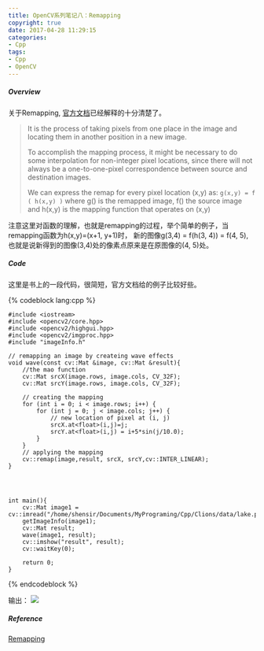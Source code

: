 ```yaml
---
title: OpenCV系列笔记八：Remapping
copyright: true
date: 2017-04-28 11:29:15
categories:
- Cpp
tags:
- Cpp
- OpenCV
---
```

##### Overview
关于Remapping, [官方文档](http://docs.opencv.org/2.4/doc/tutorials/imgproc/imgtrans/remap/remap.html)已经解释的十分清楚了。

>It is the process of taking pixels from one place in the image and locating them in another position in a new image.
>
>To accomplish the mapping process, it might be necessary to do some interpolation for non-integer pixel locations, since there will not always be a one-to-one-pixel correspondence between source and destination images.
>
>We can express the remap for every pixel location (x,y) as:
`g(x,y) = f ( h(x,y) )`
where g() is the remapped image, f() the source image and h(x,y) is the mapping function that operates on (x,y)

注意这里对函数的理解，也就是remapping的过程，举个简单的例子，当remapping函数为h(x,y)=(x+1, y+1)时， 新的图像g(3,4) = f(h(3, 4)) = f(4, 5), 也就是说新得到的图像(3,4)处的像素点原来是在原图像的(4, 5)处。

##### Code

这里是书上的一段代码，很简短，官方文档给的例子比较好些。


{% codeblock lang:cpp %}

    #include <iostream>
    #include <opencv2/core.hpp>
    #include <opencv2/highgui.hpp>
    #include <opencv2/imgproc.hpp>
    #include "imageInfo.h"

    // remapping an image by createing wave effects
    void wave(const cv::Mat &image, cv::Mat &result){
        //the mao function
        cv::Mat srcX(image.rows, image.cols, CV_32F);
        cv::Mat srcY(image.rows, image.cols, CV_32F);

        // creating the mapping
        for (int i = 0; i < image.rows; i++) {
            for (int j = 0; j < image.cols; j++) {
                // new location of pixel at (i, j)
                srcX.at<float>(i,j)=j;
                srcY.at<float>(i,j) = i+5*sin(j/10.0);
            }
        }
        // applying the mapping
        cv::remap(image,result, srcX, srcY,cv::INTER_LINEAR);
    }




    int main(){
        cv::Mat image1 = cv::imread("/home/shensir/Documents/MyPrograming/Cpp/Clions/data/lake.png");
        getImageInfo(image1);
        cv::Mat result;
        wave(image1, result);
        cv::imshow("result", result);
        cv::waitKey(0);

        return 0;
    }


{% endcodeblock %}

输出：
![](http://blog-1252464519.costj.myqcloud.com/170427/7.png)


##### Reference

[Remapping](http://docs.opencv.org/2.4/doc/tutorials/imgproc/imgtrans/remap/remap.html)







